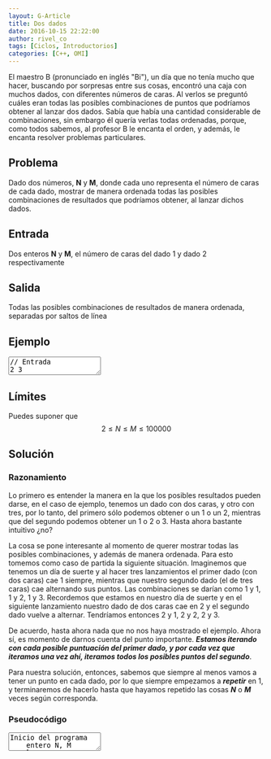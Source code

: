 ```yaml
---
layout: G-Article
title: Dos dados
date: 2016-10-15 22:22:00
author: rivel_co
tags: [Ciclos, Introductorios]
categories: [C++, OMI]
---
```


El maestro B (pronunciado en inglés "Bi"), un día que no tenía mucho que hacer, buscando por sorpresas entre sus cosas, encontró una caja con muchos dados, con diferentes números de caras. Al verlos se preguntó cuáles eran todas las posibles combinaciones de puntos que podríamos obtener al lanzar dos dados. Sabía que había una cantidad considerable de combinaciones, sin embargo él quería verlas todas ordenadas, porque, como todos sabemos, al profesor B le encanta el orden, y además, le encanta resolver problemas particulares.

## Problema

Dado dos números, **N** y **M**, donde cada uno representa el número de caras de cada dado, mostrar de manera ordenada todas las posibles combinaciones de resultados que podríamos obtener, al lanzar dichos dados.

## Entrada

Dos enteros **N** y **M**, el número de caras del dado 1 y dado 2 respectivamente

## Salida

Todas las posibles combinaciones de resultados de manera ordenada, separadas por saltos de línea

## Ejemplo

<textarea class="output">
// Entrada
2 3

// Salida
1 1
1 2
1 3
2 1
2 2
2 3</textarea>

## Límites 

Puedes suponer que $$ 2 \le N \le M \le 100000 $$

## Solución

### Razonamiento

Lo primero es entender la manera en la que los posibles resultados pueden darse, en el caso de ejemplo, tenemos un dado con dos caras, y otro con tres, por lo tanto, del primero sólo podemos obtener o un 1 o un 2, mientras que del segundo podemos obtener un 1 o 2 o 3. <int>Hasta ahora bastante intuitivo ¿no?</int>

La cosa se pone interesante al momento de querer mostrar todas las posibles combinaciones, y además de manera ordenada. Para esto tomemos como caso de partida la siguiente situación. Imaginemos que tenemos un día de suerte y al hacer tres lanzamientos el primer dado (con dos caras) cae 1 siempre, mientras que nuestro segundo dado (el de tres caras) cae alternando sus puntos. Las combinaciones se darían como 1 y 1, 1 y 2, 1 y 3. Recordemos que estamos en nuestro día de suerte y en el siguiente lanzamiento nuestro dado de dos caras cae en 2 y el segundo dado vuelve a alternar. Tendríamos entonces 2 y 1, 2 y 2, 2 y 3.

De acuerdo, hasta ahora nada que no nos haya mostrado el ejemplo. Ahora sí, es momento de darnos cuenta del punto importante. ***Estamos iterando con cada posible puntuación del primer dado, y por cada vez que iteramos una vez ahí, iteramos todos los posibles puntos del segundo***. 

Para nuestra solución, entonces, sabemos que siempre al menos vamos a tener un punto en cada dado, por lo que siempre empezamos a ***repetir*** en 1, y terminaremos de hacerlo hasta que hayamos repetido las cosas ***N*** o ***M*** veces según corresponda. 

### Pseudocódigo

<textarea class="output">
Inicio del programa
    entero N, M
    leer N
    leer M
    Desde dado1 = 1, hasta dado1 == N, incrementos de 1:
        Desde dado2 = 1, hasta dado2 == M, incrementos de 1:
            mostrar N " y " M
        fin Desde
    fin Desde
Fin del programa</textarea>